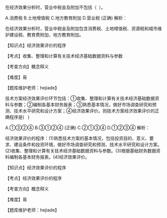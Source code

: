 <p>在经济效果分析时，营业中税金及附加不包括（ &nbsp;）。</p>
A.消费税
B.土地增值税
C.地方教育附加
D.营业税  (正确)
解析：<p>在经济效果分析时，营业中税金及附加包含消费税、土地增值税、资源税和城市维护建设税、教育费附加、地方教育附加。</p><p>【知识点】经济效果评价的程序</p><p>【考点】收集、整理和计算有关技术经济基础数据资料与参数</p><p>【考查方向】概念释义</p><p>【难度】易</p><p>【题库维护老师：hejiade】</p>
<p>技术方案经济效果评价环节包括：①收集、整理和计算有关技术经济基础数据资料与参数；②编制各基本财务报表；③熟悉基本情况，做好市场调查研究和预测、技术水平研究和设计方案；④经济效果评价。则技术方案经济效果评价的正确程序是( &nbsp; )</p>
A.①③②④
B.③①②④  (正确)
C.②①③④
D.①②③④
解析：<p>经济效果评价的程序：(1)熟悉技术方案的基本情况，包括投资目的、意义、要求、建设条件和投资环境，做好市场调查研究和预测、技术水平研究和设计方案。(2)收集、整理和计算有关技术经济基础数据资料与参数。(3)根据基础财务数据资料编制各基本财务报表。(4)经济效果评价。</p><p>【知识点】经济效果评价的程序</p><p>【考点】经济效果评价的程序</p><p>【考查方向】概念释义</p><p>【难度】易</p><p>【题库维护老师：hejiade】</p>
